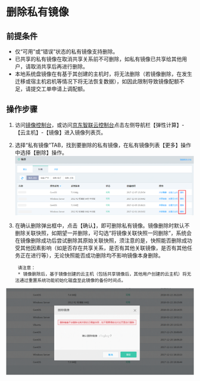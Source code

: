 # 删除私有镜像

## 前提条件
* 仅“可用”或“错误”状态的私有镜像支持删除。
* 已共享的私有镜像在取消共享关系前不可删除，如私有镜像已共享给其他用户，请取消共享后再进行删除。
* 本地系统盘镜像在有基于其创建的主机时，将无法删除（若镜像删除，在发生迁移或宿主机宕机等情况下将无法恢复数据），如因此限制导致镜像配额不足，请提交工单申请上调配额。

## 操作步骤
1. 访问[镜像控制台][1]，或访问[京东智联云控制台](https://console.jdcloud.com/overview)点击左侧导航栏【弹性计算】-【云主机】-【镜像】进入镜像列表页。
2. 选择“私有镜像”TAB，找到要删除的私有镜像，在私有镜像列表【更多】操作中选择【删除】操作。
![](../../../../../image/vm/Operation-Guide-Image-delete1.png)

3. 在确认删除弹出框中，点击【确认】，即可删除私有镜像。镜像删除时默认不删除关联快照，如期望一并删除，可勾选“将镜像关联快照一同删除”，系统会在镜像删除成功后尝试删除其原始关联快照，须注意的是，快照能否删除成功受其他因素影响（如是否存在共享关系，是否有其他关联镜像，是否有其他任务正在进行等），无论快照能否成功删除均不影响镜像本身删除。
		
		请注意：
		* 镜像删除后，基于镜像创建的云主机（包括共享镜像后，其他用户创建的云主机）将无法通过重置系统功能初始化磁盘至此镜像的备份时间点。
![](../../../../../image/vm/Operation-Guide-Image-delete2.png)



  [1]: https://cns-console.jdcloud.com/host/image/list
  [3]: ./images/Operation-Guide-Image-delete1.png "Operation-Guide-Image-delete1.png"
  [4]: ./images/Operation-Guide-Image-delete2.png "Operation-Guide-Image-delete2.png"


